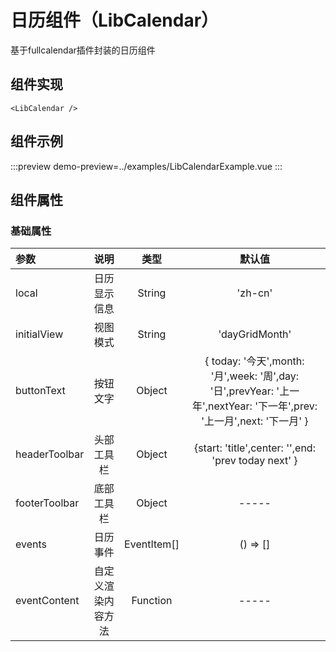 # 日历组件（LibCalendar）
基于fullcalendar插件封装的日历组件
## 组件实现

```vue
<LibCalendar />
```
## 组件示例
:::preview
demo-preview=../examples/LibCalendarExample.vue
:::
## 组件属性
### 基础属性
| 参数 | 说明 | 类型 | 默认值 | 
| :--- | :-----------: | :---: | :---: |
| local | 日历显示信息 | String | 'zh-cn' |
| initialView | 视图模式 | String | 'dayGridMonth' |
| buttonText | 按钮文字 | Object | &#123; today: '今天',month: '月',week: '周',day: '日',prevYear: '上一年',nextYear: '下一年',prev: '上一月',next: '下一月' &#125; |
| headerToolbar | 头部工具栏 | Object | &#123;start: 'title',center: '',end: 'prev today next' &#125; |
| footerToolbar | 底部工具栏 | Object | ----- |
| events | 日历事件 | EventItem[] | () => [] |
| eventContent | 自定义渲染内容方法 | Function | ----- |
